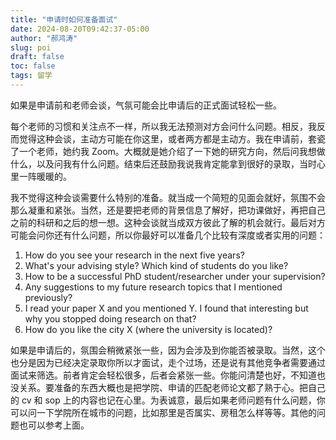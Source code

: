 ```yaml
---
title: "申请时如何准备面试"
date: 2024-08-20T09:42:37-05:00
author: "郝鸿涛"
slug: poi
draft: false
toc: false
tags: 留学
---
```

如果是申请前和老师会谈，气氛可能会比申请后的正式面试轻松一些。

每个老师的习惯和关注点不一样，所以我无法预测对方会问什么问题。相反，我反而觉得这种会谈，主动方可能在你这里，或者两方都是主动方。我在申请前，套瓷了一个老师，她约我 Zoom。大概就是她介绍了一下她的研究方向，然后问我想做什么，以及问我有什么问题。结束后还鼓励我说我肯定能拿到很好的录取，当时心里一阵暖暖的。

我不觉得这种会谈需要什么特别的准备。就当成一个简短的见面会就好，氛围不会那么凝重和紧张。当然，还是要把老师的背景信息了解好，把功课做好，再把自己之前的科研和之后的想一想。这种会谈就当成双方彼此了解的机会就行。最后对方可能会问你还有什么问题，所以你最好可以准备几个比较有深度或者实用的问题：

1. How do you see your research in the next five years?
2. What's your advising style? Which kind of students do you like?
3. How to be a successful PhD student/researcher under your supervision?
4. Any suggestions to my future research topics that I mentioned previously?
5. I read your paper X and you mentioned Y. I found that interesting but why you stopped doing research on that?
6. How do you like the city X (where the university is located)?

如果是申请后的，氛围会稍微紧张一些，因为会涉及到你能否被录取。当然，这个也分是因为已经决定录取你所以才面试，走个过场，还是说有其他竞争者需要通过面试来筛选。前者肯定会轻松很多，后者会紧张一些。你能问清楚也好，不知道也没关系。要准备的东西大概也是把学院、申请的匹配老师论文都了熟于心。把自己的 cv 和 sop 上的内容也记在心里。为表诚意，最后如果老师问题有什么问题，你可以问一下学院所在城市的问题，比如那里是否属实、房租怎么样等等。其他的问题也可以参考上面。